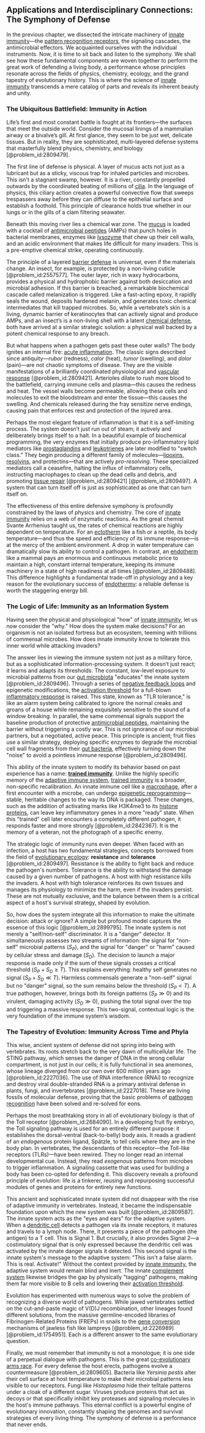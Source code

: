 ## Applications and Interdisciplinary Connections: The Symphony of Defense

In the previous chapter, we dissected the intricate machinery of [innate immunity](@article_id:136715)—the [pattern recognition receptors](@article_id:146216), the signaling cascades, the antimicrobial effectors. We acquainted ourselves with the individual instruments. Now, it is time to sit back and listen to the symphony. We shall see how these fundamental components are woven together to perform the great work of defending a living body, a performance whose principles resonate across the fields of physics, chemistry, ecology, and the grand tapestry of evolutionary history. This is where the science of [innate immunity](@article_id:136715) transcends a mere catalog of parts and reveals its inherent beauty and unity.

### The Ubiquitous Battlefield: Immunity in Action

Life’s first and most constant battle is fought at its frontiers—the surfaces that meet the outside world. Consider the mucosal linings of a mammalian airway or a bivalve’s gill. At first glance, they seem to be just wet, delicate tissues. But in reality, they are sophisticated, multi-layered defense systems that masterfully blend physics, chemistry, and biology [@problem_id:2809479].

The first line of defense is physical. A layer of mucus acts not just as a lubricant but as a sticky, viscous trap for inhaled particles and microbes. This isn't a stagnant swamp, however. It is a river, constantly propelled outwards by the coordinated beating of millions of [cilia](@article_id:137005). In the language of physics, this ciliary action creates a powerful convective flow that sweeps trespassers away before they can diffuse to the epithelial surface and establish a foothold. This principle of clearance holds true whether in our lungs or in the gills of a clam filtering seawater.

Beneath this moving river lies a chemical war zone. The [mucus](@article_id:191859) is loaded with a cocktail of [antimicrobial peptides](@article_id:189452) (AMPs) that punch holes in bacterial membranes, enzymes like [lysozyme](@article_id:165173) that chew up their cell walls, and an acidic environment that makes life difficult for many invaders. This is a pre-emptive chemical strike, operating continuously.

The principle of a layered [barrier defense](@article_id:192784) is universal, even if the materials change. An insect, for example, is protected by a non-living cuticle [@problem_id:2557577]. The outer layer, rich in waxy hydrocarbons, provides a physical and hydrophobic barrier against both desiccation and microbial adhesion. If this barrier is breached, a remarkable biochemical cascade called melanization is triggered. Like a fast-acting epoxy, it rapidly seals the wound, deposits hardened melanin, and generates toxic chemical intermediates that kill trapped microbes. So, while a vertebrate’s skin is a living, dynamic barrier of keratinocytes that can actively signal and produce AMPs, and an insect’s is a non-living shell with a latent [chemical defense](@article_id:199429), both have arrived at a similar strategic solution: a physical wall backed by a potent chemical response to any breach.

But what happens when a pathogen gets past these outer walls? The body ignites an internal fire: [acute inflammation](@article_id:181009). The classic signs described since antiquity—*rubor* (redness), *calor* (heat), *tumor* (swelling), and *dolor* (pain)—are not chaotic symptoms of disease. They are the visible manifestations of a brilliantly coordinated physiological and [vascular response](@article_id:189722) [@problem_id:2809421]. Arterioles dilate to rush more blood to the battlefield, carrying immune cells and plasma—this causes the redness and heat. The vessel walls become permeable, allowing these cells and molecules to exit the bloodstream and enter the tissue—this causes the swelling. And chemicals released during the fray sensitize nerve endings, causing pain that enforces rest and protection of the injured area.

Perhaps the most elegant feature of inflammation is that it is a self-limiting process. The system doesn’t just run out of steam; it actively and deliberately brings itself to a halt. In a beautiful example of biochemical programming, the very enzymes that initially produce pro-inflammatory lipid mediators like [prostaglandins](@article_id:201276) and [leukotrienes](@article_id:190493) are later modified to "switch class." They begin producing a different family of molecules—[lipoxins](@article_id:196872), [resolvins](@article_id:187708), and protectins—that are actively *pro-resolving*. These specialized mediators call a ceasefire, halting the influx of inflammatory cells, instructing macrophages to clean up the dead cells and debris, and promoting [tissue repair](@article_id:189501) [@problem_id:2809421] [@problem_id:2809497]. A system that can turn itself off is just as sophisticated as one that can turn itself on.

The effectiveness of this entire defensive symphony is profoundly constrained by the laws of physics and chemistry. The core of [innate immunity](@article_id:136715) relies on a web of enzymatic reactions. As the great chemist Svante Arrhenius taught us, the rates of chemical reactions are highly dependent on temperature. For an [ectotherm](@article_id:151525) like a fish or a reptile, its body temperature—and thus the speed and efficiency of its immune response—is at the mercy of the ambient environment. A drop in water temperature can dramatically slow its ability to control a pathogen. In contrast, an [endotherm](@article_id:151015) like a mammal pays an enormous and continuous metabolic price to maintain a high, constant internal temperature, keeping its immune machinery in a state of high readiness at all times [@problem_id:2809488]. This difference highlights a fundamental trade-off in physiology and a key reason for the evolutionary success of [endothermy](@article_id:142780): a reliable defense is worth the staggering energy bill.

### The Logic of Life: Immunity as an Information System

Having seen the physical and physiological "how" of [innate immunity](@article_id:136715), let us now consider the "why." How does the system make decisions? For an organism is not an isolated fortress but an ecosystem, teeming with trillions of commensal microbes. How does innate immunity know to tolerate this inner world while attacking invaders?

The answer lies in viewing the immune system not just as a military force, but as a sophisticated information-processing system. It doesn’t just react; it learns and adapts its thresholds. The constant, low-level exposure to microbial patterns from our [gut microbiota](@article_id:141559) "educates" the innate system [@problem_id:2809496]. Through a series of [negative feedback loops](@article_id:266728) and epigenetic modifications, the [activation threshold](@article_id:634842) for a full-blown [inflammatory response](@article_id:166316) is raised. This state, known as "TLR tolerance," is like an alarm system being calibrated to ignore the normal creaks and groans of a house while remaining exquisitely sensitive to the sound of a window breaking. In parallel, the same commensal signals support the baseline production of protective [antimicrobial peptides](@article_id:189452), maintaining the barrier without triggering a costly war. This is not ignorance of our microbial partners, but a negotiated, active peace. This principle is ancient; fruit flies use a similar strategy, deploying specific enzymes to degrade the microbial cell wall fragments from their [gut bacteria](@article_id:162443), effectively turning down the "noise" to avoid a pointless immune response [@problem_id:2809496].

This ability of the innate system to modify its behavior based on past experience has a name: **[trained immunity](@article_id:139270)**. Unlike the highly specific memory of the [adaptive immune system](@article_id:191220), [trained immunity](@article_id:139270) is a broader, non-specific recalibration. An innate immune cell like a [macrophage](@article_id:180690), after a first encounter with a microbe, can undergo [epigenetic reprogramming](@article_id:155829)—stable, heritable changes to the way its DNA is packaged. These changes, such as the addition of activating marks like H3K4me3 to its [histone proteins](@article_id:195789), can leave key inflammatory genes in a more "ready" state. When this "trained" cell later encounters a completely different pathogen, it responds faster and more strongly [@problem_id:2842367]. It is the memory of a veteran, not the photograph of a specific enemy.

The strategic logic of immunity runs even deeper. When faced with an infection, a host has two fundamental strategies, concepts borrowed from the field of [evolutionary ecology](@article_id:204049): **resistance** and **tolerance** [@problem_id:2809497]. Resistance is the ability to fight back and reduce the pathogen's numbers. Tolerance is the ability to withstand the damage caused by a given number of pathogens. A host with high resistance kills the invaders. A host with high tolerance reinforces its own tissues and manages its physiology to minimize the harm, even if the invaders persist. These are not mutually exclusive, and the balance between them is a critical aspect of a host's survival strategy, shaped by evolution.

So, how does the system integrate all this information to make the ultimate decision: attack or ignore? A simple but profound model captures the essence of this logic [@problem_id:2899795]. The innate system is not merely a "self/non-self" discriminator. It is a "danger" detector. It simultaneously assesses two streams of information: the signal for "non-self" microbial patterns ($S_{P}$), and the signal for "danger" or "harm" caused by cellular stress and damage ($S_{D}$). The decision to launch a major response is made only if the sum of these signals crosses a critical threshold ($S_{P} + S_{D} \geq T$). This explains everything: healthy self generates no signal ($S_{P}+S_{D} \ll T$). Harmless commensals generate a "non-self" signal but no "danger" signal, so the sum remains below the threshold ($S_{P} < T$). A true pathogen, however, brings both its foreign patterns ($S_{P} \gg 0$) and its virulent, damaging activity ($S_{D} \gg 0$), pushing the total signal over the top and triggering a massive response. This two-signal, contextual logic is the very foundation of the immune system’s wisdom.

### The Tapestry of Evolution: Immunity Across Time and Phyla

This wise, ancient system of defense did not spring into being with vertebrates. Its roots stretch back to the very dawn of multicellular life. The STING pathway, which senses the danger of DNA in the wrong cellular compartment, is not just in our cells; it is fully functional in sea anemones, whose lineage diverged from our own over 600 million years ago [@problem_id:2227036]. The use of RNA interference (RNAi) to recognize and destroy viral double-stranded RNA is a primary antiviral defense in plants, fungi, and invertebrates [@problem_id:2227018]. These are living fossils of molecular defense, proving that the basic problems of [pathogen recognition](@article_id:191818) have been solved and re-solved for eons.

Perhaps the most breathtaking story in all of evolutionary biology is that of the Toll receptor [@problem_id:2684090]. In a developing fruit fly embryo, the Toll signaling pathway is used for an entirely different purpose: it establishes the dorsal-ventral (back-to-belly) body axis. It reads a gradient of an *endogenous* protein ligand, Spätzle, to tell cells where they are in the body plan. In vertebrates, the descendants of this receptor—the Toll-like receptors (TLRs)—have been rewired. They no longer read an internal developmental cue. Instead, they read *exogenous* patterns from microbes to trigger inflammation. A signaling cassette that was used for building a body has been co-opted for defending it. This discovery reveals a profound principle of evolution: life is a tinkerer, reusing and repurposing successful modules of genes and proteins for entirely new functions.

This ancient and sophisticated innate system did not disappear with the rise of adaptive immunity in vertebrates. Instead, it became the indispensable foundation upon which the new system was built [@problem_id:2809587]. The innate system acts as the "eyes and ears" for the adaptive system. When a [dendritic cell](@article_id:190887) detects a pathogen via its innate receptors, it matures and travels to a lymph node. There, it presents a piece of the pathogen (the antigen) to a T cell. This is Signal 1. But crucially, it also provides Signal 2—a costimulatory signal that is only expressed because the dendritic cell was activated by the innate danger signals it detected. This second signal is the innate system's message to the adaptive system: "This isn't a false alarm. This is real. Activate!" Without the context provided by [innate immunity](@article_id:136715), the adaptive system would remain blind and inert. The innate [complement system](@article_id:142149) likewise bridges the gap by physically "tagging" pathogens, making them far more visible to B cells and lowering their [activation threshold](@article_id:634842).

Evolution has experimented with numerous ways to solve the problem of recognizing a diverse world of pathogens. While jawed vertebrates settled on the cut-and-paste magic of V(D)J recombination, other lineages found different solutions, from the massive germline-encoded libraries of Fibrinogen-Related Proteins (FREPs) in snails to the [gene conversion](@article_id:200578) mechanisms of jawless fish like lampreys [@problem_id:2226989] [@problem_id:1754951]. Each is a different answer to the same evolutionary question.

Finally, we must remember that immunity is not a monologue; it is one side of a perpetual dialogue with pathogens. This is the great [co-evolutionary arms race](@article_id:149696). For every defense the host erects, pathogens evolve a countermeasure [@problem_id:2809605]. Bacteria like *Yersinia pestis* alter their cell surface at host temperature to make their microbial patterns less visible to our receptors. Fungi like *Histoplasma* hide their telltale patterns under a cloak of a different sugar. Viruses produce proteins that act as decoys or that specifically inhibit key proteases and signaling molecules in the host's immune pathways. This eternal conflict is a powerful engine of evolutionary innovation, constantly shaping the genomes and survival strategies of every living thing. The symphony of defense is a performance that never ends.